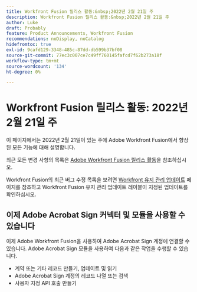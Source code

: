 ```yaml
---
title: Workfront Fusion 릴리스 활동:&nbsp;2022년 2월 21일 주
description: Workfront Fusion 릴리스 활동:&nbsp;2022년 2월 21일 주
author: Luke
draft: Probably
feature: Product Announcements, Workfront Fusion
recommendations: noDisplay, noCatalog
hidefromtoc: true
exl-id: 9cafd129-3348-485c-87dd-db599b37bf08
source-git-commit: 77ec3c007ce7c49ff760145fafcd7f62b273a18f
workflow-type: tm+mt
source-wordcount: '134'
ht-degree: 0%

---
```


# Workfront Fusion 릴리스 활동: 2022년 2월 21일 주

이 페이지에서는 2022년 2월 21일이 있는 주에 Adobe Workfront Fusion에서 향상된 모든 기능에 대해 설명합니다.

최근 모든 변경 사항의 목록은 [Adobe Workfront Fusion 릴리스 활동](/help/workfront-fusion/fusion-product-releases/fusion-release-activity.md)을 참조하십시오.

Workfront Fusion의 최근 버그 수정 목록을 보려면 [Workfront 유지 관리 업데이트](https://experienceleague.adobe.com/docs/workfront-known-issues/releases/current-updates.html?lang=ko) 페이지를 참조하고 Workfront Fusion 유지 관리 업데이트 레이블이 지정된 업데이트를 확인하십시오.

## 이제 Adobe Acrobat Sign 커넥터 및 모듈을 사용할 수 있습니다

이제 Adobe Workfront Fusion을 사용하여 Adobe Acrobat Sign 계정에 연결할 수 있습니다. Adobe Acrobat Sign 모듈을 사용하여 다음과 같은 작업을 수행할 수 있습니다.

* 계약 또는 기타 레코드 만들기, 업데이트 및 읽기
* Adobe Acrobat Sign 계정의 레코드 나열 또는 검색
* 사용자 지정 API 호출 만들기
